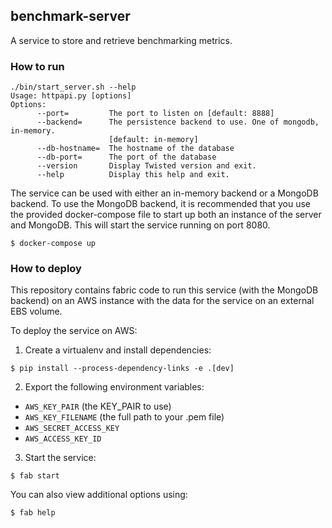 ## benchmark-server

A service to store and retrieve benchmarking metrics.

### How to run

```
./bin/start_server.sh --help
Usage: httpapi.py [options]
Options:
      --port=         The port to listen on [default: 8888]
      --backend=      The persistence backend to use. One of mongodb, in-memory.
                      [default: in-memory]
      --db-hostname=  The hostname of the database
      --db-port=      The port of the database
      --version       Display Twisted version and exit.
      --help          Display this help and exit.

```

The service can be used with either an in-memory backend or a MongoDB backend.
To use the MongoDB backend, it is recommended that you use the provided docker-compose file to start up both an instance of the server and MongoDB.
This will start the service running on port 8080.

```
$ docker-compose up
```


### How to deploy

This repository contains fabric code to run this service (with the MongoDB backend) on an AWS instance with the data for the service on an external EBS volume.

To deploy the service on AWS:

1. Create a virtualenv and install dependencies:

  ```
  $ pip install --process-dependency-links -e .[dev]
  ```

2. Export the following environment variables:

  * `AWS_KEY_PAIR` (the KEY_PAIR to use)
  * `AWS_KEY_FILENAME` (the full path to your .pem file)
  * `AWS_SECRET_ACCESS_KEY`
  * `AWS_ACCESS_KEY_ID`

3. Start the service:

  ```
  $ fab start
  ```

You can also view additional options using:

```
$ fab help
```
